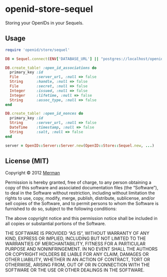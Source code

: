 # openid-store-sequel

Storing your OpenIDs in your Sequels.

## Usage

```ruby
require 'openid/store/sequel'

DB = Sequel.connect(ENV['DATABASE_URL'] || "postgres://localhost/openid_store_sequel")

DB.create_table! :open_id_associations do
  primary_key :id
  File        :server_url, :null => false
  String      :handle, :null => false
  File        :secret, :null => false
  Integer     :issued, :null => false
  Integer     :lifetime, :null => false
  String      :assoc_type, :null => false
end

DB.create_table! :open_id_nonces do
  primary_key :id
  String      :server_url, :null => false
  DateTime    :timestamp, :null => false
  String      :salt, :null => false
end

server = OpenID::Server::Server.new(OpenID::Store::Sequel.new, ...)
```

## License (MIT)

Copyright © 2012 [Merman](http://dylanegan.com/)

Permission is hereby granted, free of charge, to any person obtaining a copy of this software and associated documentation files (the “Software”), to deal in the Software without restriction, including without limitation the rights to use, copy, modify, merge, publish, distribute, sublicense, and/or sell copies of the Software, and to permit persons to whom the Software is furnished to do so, subject to the following conditions:

The above copyright notice and this permission notice shall be included in all copies or substantial portions of the Software.

THE SOFTWARE IS PROVIDED “AS IS”, WITHOUT WARRANTY OF ANY KIND, EXPRESS OR IMPLIED, INCLUDING BUT NOT LIMITED TO THE WARRANTIES OF MERCHANTABILITY, FITNESS FOR A PARTICULAR PURPOSE AND NONINFRINGEMENT. IN NO EVENT SHALL THE AUTHORS OR COPYRIGHT HOLDERS BE LIABLE FOR ANY CLAIM, DAMAGES OR OTHER LIABILITY, WHETHER IN AN ACTION OF CONTRACT, TORT OR OTHERWISE, ARISING FROM, OUT OF OR IN CONNECTION WITH THE SOFTWARE OR THE USE OR OTHER DEALINGS IN THE SOFTWARE.
